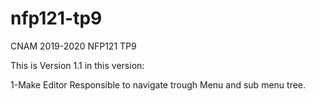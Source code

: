 # nfp121-tp9
CNAM 2019-2020 NFP121 TP9

This is Version 1.1
in this version:

1-Make Editor Responsible to navigate trough Menu and sub menu tree.
